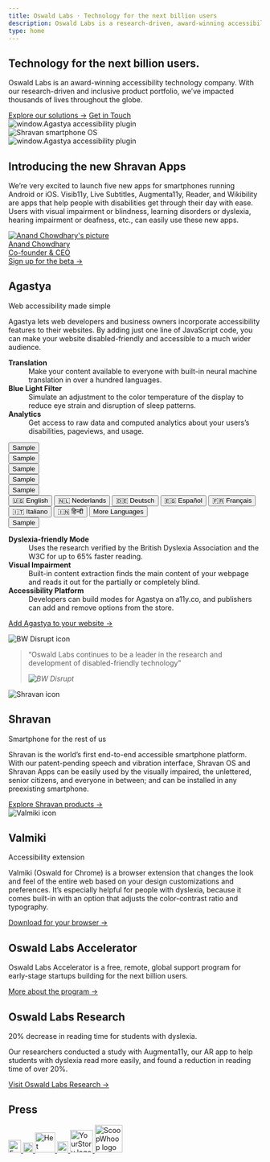 ```yaml
---
title: Oswald Labs · Technology for the next billion users
description: Oswald Labs is a research-driven, award-winning accessibility technology company building products for the next billion users.
type: home
---
```


<section class="hero">
	<div class="container">
		<h1>Technology for the next billion users.</h1>
		<p>Oswald Labs is an award-winning accessibility technology company. With our research-driven and inclusive product portfolio, we’ve impacted thousands of lives throughout the globe.</p>
		<div class="mt-5">
			<a class="btn btn-light mr-3" href="/platform/">Explore our solutions &rarr;</a>
			<a class="btn btn-outline-light" href="/contact/">Get in Touch</a>
		</div>
		<div class="right-drawings d-none d-lg-flex">
			<div class="app-illustrations">
				<div class="tablet-landscape">
					<img alt="window.Agastya accessibility plugin" src="https://oswaldlabs.com/images/agastyascreen-bb880cbc.svg">
				</div>
				<div class="phone-small">
					<img alt="Shravan smartphone OS" src="https://oswaldlabs.com/images/shravanscreen-ccb39628.svg">
				</div>
				<div class="tablet-portrait">
					<img alt="window.Agastya accessibility plugin" src="https://oswaldlabs.com/images/a11yscreen-c42146b0.svg">
				</div>
			</div>
		</div>
	</div>
</section>
<section class="text">
	<div class="container">
		<div class="row mt-5 mb-5">
			<div class="col-md-6">
				<h2 class="subheading-3">
					<span class="small text-body">Introducing the new</span>
					<span class="mt-2 d-block">Shravan Apps</span>
				</h2>
				<p>
					<i class="fas fa-quote-left fa-2x fa-pull-left mr-3 text-muted"></i>
					We’re very excited to launch five new apps for smartphones running Android or iOS. Visib11y, Live Subtitles, Augmenta11y, Reader, and Wikibility are apps that help people with disabilities get through their day with ease. Users with visual impairment or blindness, learning disorders or dyslexia, hearing impairment or deafness, etc., can easily use these new apps.</p>
				<div class="mt-4 mb-3">
					<a href="/team/anand/" class="text-body d-inline-flex align-items-center"> <img alt="Anand Chowdhary's picture" src="/images/team/anand.png" class="rounded-circle avatar-small">
						<div>
							<div>Anand Chowdhary</div>
							<div class="small">Co-founder &amp; CEO</div>
						</div>
					</a>
				</div>
				<a class="btn btn-left" href="/platform/shravan/apps/">Sign up for the beta →</a>
			</div>
		</div>
	</div>
</section>
<section class="gray-slanted">
	<div class="container">
		<div class="row justify-content-center">
			<div class="col-md-6">
				<div class="d-flex align-items-center justify-content-center mb-4">
					<img class="icon-image bigger mr-4" alt="" src="/images/icons/agastya.svg">
					<div>
						<h2 class="subheading-3 mt-0 mb-1 color-e96300">Agastya</h2>
						<div class="text-uppercase text-body">Web accessibility made simple</div>
					</div>
				</div>
				<p class="text-center">Agastya lets web developers and business owners incorporate accessibility features to their websites. By adding just one line of JavaScript code, you can make your website disabled-friendly and accessible to a much wider audience.</p>
			</div>
		</div>
		<div class="row justify-content-center mt-5 d-none d-md-flex">
			<div class="col-md-4 d-flex pr-4 align-items-center text-right">
				<dl> <dt><strong>Translation</strong></dt>
					<dd>Make your content available to everyone with built-in neural machine translation in over a hundred languages.</dd> <dt class="mt-4"><strong>Blue Light Filter</strong></dt>
					<dd>Simulate an adjustment to the color temperature of the display to reduce eye strain and disruption of sleep patterns.</dd> <dt class="mt-4"><strong>Analytics</strong></dt>
					<dd>Get access to raw data and computed analytics about your users’s disabilities, pageviews, and usage.</dd>
				</dl>
			</div>
			<div class="col-md-4">
				<div class="card p-3 agastya-demo-card">
					<div class="row">
						<div class="col-6 mb-3">
							<button>Sample</button>
						</div>
						<div class="col-6 mb-3">
							<button>Sample</button>
						</div>
						<div class="col-6 mb-3">
							<button>Sample</button>
						</div>
						<div class="col-6 mb-3">
							<button>Sample</button>
						</div>
						<div class="col-6">
							<button id="translateOptions">Sample</button>
							<div class="dropdown-menu" aria-labelledby="translateOptions">
								<button class="dropdown-item" onclick="window.agastya.api('translate', 'en')"> <span class="flag-span" aria-hidden="true">🇺🇸</span> <span>English</span> </button>
								<button class="dropdown-item" onclick="window.agastya.api('translate', 'nl')"> <span class="flag-span" aria-hidden="true">🇳🇱</span> <span>Nederlands</span> </button>
								<button class="dropdown-item" onclick="window.agastya.api('translate', 'de')"> <span class="flag-span" aria-hidden="true">🇩🇪</span> <span>Deutsch</span> </button>
								<button class="dropdown-item" onclick="window.agastya.api('translate', 'es')"> <span class="flag-span" aria-hidden="true">🇪🇸</span> <span>Español</span> </button>
								<button class="dropdown-item" onclick="window.agastya.api('translate', 'fr')"> <span class="flag-span" aria-hidden="true">🇫🇷</span> <span>Français</span> </button>
								<button class="dropdown-item" onclick="window.agastya.api('translate', 'it')"> <span class="flag-span" aria-hidden="true">🇮🇹</span> <span>Italiano</span> </button>
								<button class="dropdown-item" onclick="window.agastya.api('translate', 'hi')"> <span class="flag-span" aria-hidden="true">🇮🇳</span> <span>हिन्दी</span> </button>
								<button class="dropdown-item" onclick="window.agastya.api('frame', 'open')"> <span>More Languages</span> </button>
							</div>
						</div>
						<div class="col-6">
							<button>Sample</button>
						</div>
					</div>
				</div>
			</div>
			<div class="col-md-4 d-flex pl-4 align-items-center">
				<dl> <dt><strong>Dyslexia-friendly Mode</strong></dt>
					<dd>Uses the research verified by the British Dyslexia Association and the W3C for up to 65% faster reading.</dd> <dt class="mt-4"><strong>Visual Impairment</strong></dt>
					<dd>Built-in content extraction finds the main content of your webpage and reads it out for the partially or completely blind.</dd> <dt class="mt-4"><strong>Accessibility Platform</strong></dt>
					<dd>Developers can build modes for Agastya on a11y.co, and publishers can add and remove options from the store.</dd>
				</dl>
			</div>
		</div>
		<p class="mt-4 text-center"><a class="btn color-e96300" href="/platform/agastya/">Add Agastya to your website →</a></p>
	</div>
</section>
<div class="d-flex justify-content-center breaker pb-3">
	<div class="common-Link globalFooterCard col-md-6 card-sigma">
		<img alt="BW Disrupt icon" src="/images/logos/bw-circle.svg" class="icon-image">
		<blockquote class="blockquote mb-0">
			<p class="mb-0">“Oswald Labs continues to be a leader in the research and development of disabled-friendly technology”</p>
			<footer class="blockquote-footer justify-content-end"> <cite title="BW Disrupt" class="align-self-end"> <img alt="BW Disrupt" src="https://oswaldlabs.com/images/logos/bwdisrupt-a32d2d4d.svg"> </cite> </footer>
		</blockquote>
	</div>
</div>
<section class="bg-white products">
	<div class="container">
		<div class="row">
			<div class="col-md-6 pr-md-5 links-c82333">
				<img alt="Shravan icon" src="/images/icons/shravan.svg">
				<h2 class="subheading-3 mt-0 mb-1">Shravan</h2>
				<div class="mb-4 text-uppercase text-body">Smartphone for the rest of us</div>
				<p>Shravan is the world’s first end-to-end accessible smartphone platform. With our patent-pending speech and vibration interface, Shravan OS and Shravan Apps can be easily used by the visually impaired, the unlettered, senior citizens, and everyone in between; and can be installed in any preexisting smartphone.</p>
				<a class="btn btn-left" href="/platform/shravan/">Explore Shravan products →</a>
			</div>
			<div class="col-md-6 pl-md-5 links-40806a mt-5 mt-md-0">
				<img alt="Valmiki icon" src="/images/icons/valmiki.svg">
				<h2 class="subheading-3 mt-0 mb-1">Valmiki</h2>
				<div class="mb-4 text-uppercase text-body">Accessibility extension</div>
				<p>Valmiki (Oswald for Chrome) is a browser extension that changes the look and feel of the entire web based on your design customizations and preferences. It’s especially helpful for people with dyslexia, because it comes built-in with an option that adjusts the color-contrast ratio and typography.</p>
				<a class="btn btn-left" href="/platform/valmiki/">Download for your browser →</a>
			</div>
		</div>
	</div>
</section>
<section class="bg-light-1">
    <div class="container">
        <div class="row">
            <div class="col-md-6">
                <h2>Oswald Labs Accelerator</h2>
                <p class="mb-4">Oswald Labs Accelerator is a free, remote, global support program for early-stage startups building for the next billion users.</p>
                <div>
                    <a class="btn btn-primary" href="/accelerator/">More about the program &rarr;</a>
                </div>
            </div>
            <div class="col-md-6">
                <img class="hero-image" alt="" src="/images/mockups/augmenta11y.png">
            </div>
        </div>
    </div>
</section>
<section>
    <div class="container">
        <div class="row">
            <div class="col-md-6">
                <h2 class="subheading">Oswald Labs Research</h2>
                <div class="display-n">20% decrease in reading time for students with dyslexia.</div>
                <p class="intro-para">Our researchers conducted a study with Augmenta11y, our AR app to help students with dyslexia read more easily, and found a reduction in reading time of over 20%.</p>
                <div>
                    <a class="btn btn-outline-primary" href="/research/">Visit Oswald Labs Research &rarr;</a>
                </div>
            </div>
        </div>
    </div>
</section>
<section class="press-section pt-4 pb-4">
	<h2 class="sr-only">Press</h2>
	<div class="container d-flex align-items-center justify-content-between">
		<a href="/press/forbes/" class="press-item" title="Forbes"> <img alt="Forbes logo" src="https://oswaldlabs.com/images/logos/forbes-ed1f4c00.svg" style="height: 25px"> </a>
		<a href="/press/huffpost" class="press-item" title="HuffPost"> <img alt="HuffPost logo" src="https://oswaldlabs.com/images/logos/huffpost-b9726347.svg" style="height: 20px"> </a>
		<a href="/press/het-financieele-dagblad/" class="press-item" title="Het Financieele Dagblad"> <img alt="Het Financieele Dagblad logo" src="https://oswaldlabs.com/images/logos/hetfinancieeledagblad-f23359bb.svg" style="height: 40px"> </a>
		<a href="/press/hindustan-times/" class="press-item" title="Hindustan Times"> <img alt="Hindustan Times logo" src="https://oswaldlabs.com/images/logos/hindustantimes-6b31c94e.svg" style="height: 22px"> </a>
		<a href="/press/yourstory/" class="press-item" title="YourStory"> <img alt="YourStory logo" src="https://oswaldlabs.com/images/logos/yourstory-ce2a7a42.svg" style="height: 45px"> </a>
		<a href="/press/scoopwhoop/" class="press-item" title="ScoopWhoop"> <img alt="ScoopWhoop logo" src="https://oswaldlabs.com/images/logos/scoopwhoop-5861e522.svg" style="height: 55px"> </a>
	</div>
</section>